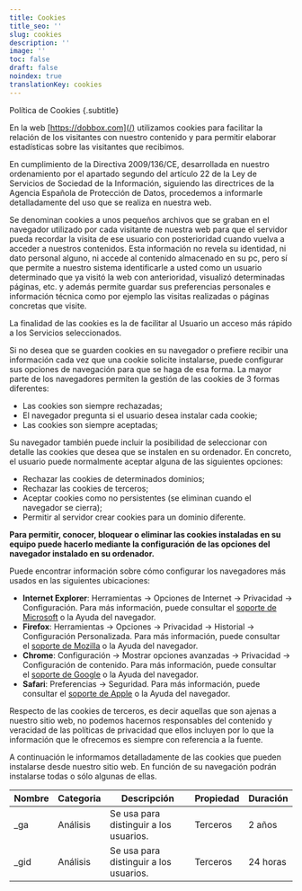 ```yaml
---
title: Cookies
title_seo: ''
slug: cookies
description: ''
image: ''
toc: false
draft: false
noindex: true
translationKey: cookies
---
```

Política de Cookies {.subtitle}

En la web [https://dobbox.com](/) utilizamos cookies para facilitar la relación de los visitantes con nuestro contenido y para permitir elaborar estadísticas sobre las visitantes que recibimos.

En cumplimiento de la Directiva 2009/136/CE, desarrollada en nuestro ordenamiento por el apartado segundo del artículo 22 de la Ley de Servicios de Sociedad de la Información, siguiendo las directrices de la Agencia Española de Protección de Datos, procedemos a informarle detalladamente del uso que se realiza en nuestra web.

Se denominan cookies a unos pequeños archivos que se graban en el navegador utilizado por cada visitante de nuestra web para que el servidor pueda recordar la visita de ese usuario con posterioridad cuando vuelva a acceder a nuestros contenidos. Esta información no revela su identidad, ni dato personal alguno, ni accede al contenido almacenado en su pc, pero sí que permite a nuestro sistema identificarle a usted como un usuario determinado que ya visitó la web con anterioridad, visualizó determinadas páginas, etc. y además permite guardar sus preferencias personales e información técnica como por ejemplo las visitas realizadas o páginas concretas que visite.

La finalidad de las cookies es la de facilitar al Usuario un acceso más rápido a los Servicios seleccionados.

Si no desea que se guarden cookies en su navegador o prefiere recibir una información cada vez que una cookie solicite instalarse, puede configurar sus opciones de navegación para que se haga de esa forma. La mayor parte de los navegadores permiten la gestión de las cookies de 3 formas diferentes:

- Las cookies son siempre rechazadas;
- El navegador pregunta si el usuario desea instalar cada cookie;
- Las cookies son siempre aceptadas;

Su navegador también puede incluir la posibilidad de seleccionar con detalle las cookies que desea que se instalen en su ordenador. En concreto, el usuario puede normalmente aceptar alguna de las siguientes opciones:

- Rechazar las cookies de determinados dominios;
- Rechazar las cookies de terceros;
- Aceptar cookies como no persistentes (se eliminan cuando el navegador se cierra);
- Permitir al servidor crear cookies para un dominio diferente.

**Para permitir, conocer, bloquear o eliminar las cookies instaladas en su equipo puede hacerlo mediante la configuración de las opciones del navegador instalado en su ordenador.**

Puede encontrar información sobre cómo configurar los navegadores más usados en las siguientes ubicaciones:

- **Internet Explorer**: Herramientas -> Opciones de Internet -> Privacidad -> Configuración. Para más información, puede consultar el [soporte de Microsoft](http://windows.microsoft.com/es-ES/windows/support) o la Ayuda del navegador.
- **Firefox**: Herramientas -> Opciones -> Privacidad -> Historial -> Configuración Personalizada. Para más información, puede consultar el [soporte de Mozilla](http://support.mozilla.org/es/home) o la Ayuda del navegador.
- **Chrome**: Configuración -> Mostrar opciones avanzadas -> Privacidad -> Configuración de contenido. Para más información, puede consultar el [soporte de Google](http://support.google.com/chrome/?hl=es) o la Ayuda del navegador.
- **Safari**: Preferencias -> Seguridad. Para más información, puede consultar el [soporte de Apple](http://www.apple.com/es/support/safari/) o la Ayuda del navegador.

Respecto de las cookies de terceros, es decir aquellas que son ajenas a nuestro sitio web, no podemos hacernos responsables del contenido y veracidad de las políticas de privacidad que ellos incluyen por lo que la información que le ofrecemos es siempre con referencia a la fuente.

A continuación le informamos detalladamente de las cookies que pueden instalarse desde nuestro sitio web. En función de su navegación podrán instalarse todas o sólo algunas de ellas.

|Nombre|Categoria|Descripción|Propiedad|Duración|
|---|---|---|---|---|
|_ga|Análisis|Se usa para distinguir a los usuarios.|Terceros|2 años|
|_gid|Análisis|Se usa para distinguir a los usuarios.|Terceros|24 horas|


